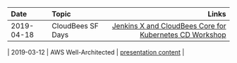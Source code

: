 | Date | Topic | Links | 
| :--- | :--- | ---: |
| 2019-04-18 | CloudBees SF Days | [Jenkins X and CloudBees Core for Kubernetes CD Workshop](https://github.com/cloudbees-days/cloudbees-core-workshop/blob/master/Setup.md) | 

| 2019-03-12 | AWS Well-Architected | [presentation content](https://s3-us-west-1.amazonaws.com/architectureweeks/Well-Architected+Bootcamp+/SF+March+11%2C+2019/Operational+Excellence+-+Estate+and+Patch+Management.pdf) | 
